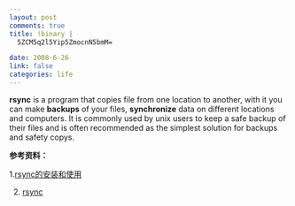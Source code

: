 ```yaml
--- 
layout: post
comments: true
title: !binary |
  5ZCM5q2l5Yip5ZmocnN5bmM=

date: 2008-6-26
link: false
categories: life
---
```

<strong>rsync</strong> is a program that copies file from one location to another, with it you can make <strong>backups</strong> of your files, <strong>synchronize</strong> data on different locations and computers. It is commonly used by unix users to keep a safe backup of their files and is often recommended as the simplest solution for backups and safety copys.

<strong>参考资料：</strong>

1.<a href="http://blog.donews.com/zzw45/archive/2006/04/12/825039.aspx">rsync的安装和使用</a>

2. <a href="https://help.ubuntu.com/community/rsync">rsync</a>
